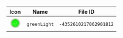 | Icon | Name | File ID |
| ---  | ---  | ---     |
| ![](greenLight.png) | `greenLight` | `-4352610217062901812` |
